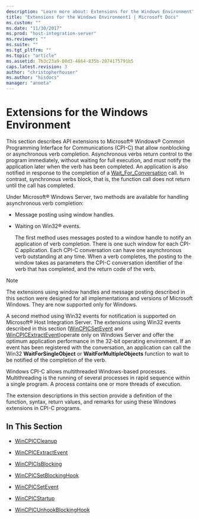 ```yaml
---
description: "Learn more about: Extensions for the Windows Environment"
title: "Extensions for the Windows Environment1 | Microsoft Docs"
ms.custom: ""
ms.date: "11/30/2017"
ms.prod: "host-integration-server"
ms.reviewer: ""
ms.suite: ""
ms.tgt_pltfrm: ""
ms.topic: "article"
ms.assetid: 7b3c23a9-00d3-4864-835b-2074175791b5
caps.latest.revision: 3
author: "christopherhouser"
ms.author: "hisdocs"
manager: "anneta"
---
```

# Extensions for the Windows Environment
This section describes API extensions to Microsoft® Windows® Common Programming Interface for Communications (CPI-C) that allow nonblocking or asynchronous verb completion. Asynchronous verbs return control to the program immediately, without waiting for full execution, and must notify the application later when the verb has been completed. An application is also notified in response to the completion of a [Wait_For_Conversation](../core/wait-for-conversation-cpi-c-1.md) call. In contrast, synchronous verbs block, that is, the function call does not return until the call has completed.  
  
 Under Microsoft® Windows Server, two methods are available for handling asynchronous verb completion:  
  
- Message posting using window handles.  
  
- Waiting on Win32® events.  
  
  The first method uses messages posted to a window handle to notify an application of verb completion. There is one such window for each CPI-C application. Each CPI-C conversation can have one asynchronous verb outstanding at any time. When a verb completes, the posting to the window takes as parameters the CPI-C conversation identifier of the verb that has completed, and the return code of the verb.  
  
> [!NOTE]
>  The extensions using window handles and message posting described in this section were designed for all implementations and versions of Microsoft Windows. They are now supported only for Windows.  
  
 A second method using Win32 events for notification is supported on Microsoft® Host Integration Server. The extensions using Win32 events described in this section ([WinCPICSetEvent](../core/wincpicsetevent1.md) and [WinCPICExtractEvent](../core/wincpicextractevent2.md))operate only on Windows Server and offer the optimum application performance in the 32-bit operating environment. If an event has been registered with the conversation, an application can call the Win32 **WaitForSingleObject** or **WaitForMultipleObjects** function to wait to be notified of the completion of the verb.  
  
 Windows CPI-C allows multithreaded Windows-based processes. Multithreading is the running of several processes in rapid sequence within a single program. A process contains one or more threads of execution.  
  
 The extension descriptions in this section provide a definition of the function, syntax, return values, and remarks for using these Windows extensions in CPI-C programs.  
  
## In This Section  
  
-   [WinCPICCleanup](../core/wincpiccleanup2.md)  
  
-   [WinCPICExtractEvent](../core/wincpicextractevent2.md)  
  
-   [WinCPICIsBlocking](../core/wincpicisblocking1.md)  
  
-   [WinCPICSetBlockingHook](../core/wincpicsetblockinghook2.md)  
  
-   [WinCPICSetEvent](../core/wincpicsetevent1.md)  
  
-   [WinCPICStartup](../core/wincpicstartup2.md)  
  
-   [WinCPICUnhookBlockingHook](../core/wincpicunhookblockinghook2.md)
